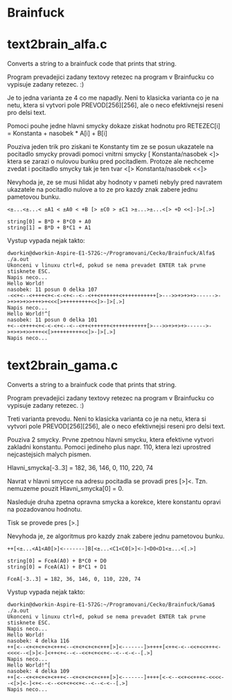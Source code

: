 # Brainfuck
text2brain_alfa.c
=================
Converts a string to a brainfuck code that prints that string.  

Program prevadejici zadany textovy retezec na program v Brainfucku co vypisuje zadany retezec. :)

Je to jedna varianta ze 4 co me napadly. Neni to klasicka varianta co je na netu, ktera si vytvori pole PREVOD[256][256], ale o neco efektivnejsi reseni pro delsi text.

Pomoci pouhe jedne hlavni smycky dokaze ziskat hodnotu pro RETEZEC[i] = Konstanta + nasobek * A[i] + B[i]

Pouziva jeden trik pro ziskani te Konstanty tim ze se posun ukazatele na pocitadlo smycky provadi pomoci vnitrni smycky [ Konstanta/nasobek <]> ktera se zarazi o nulovou bunku pred pocitadlem. Protoze ale nechceme zvedat i pocitadlo smycky tak je ten tvar <[> Konstanta/nasobek <<]>

Nevyhoda je, ze se musi hlidat aby hodnoty v pameti nebyly pred navratem ukazatele na pocitadlo nulove a to ze pro kazdy znak zabere jednu pametovou bunku.

    <±...<±...< ±A1 < ±A0 < +B [> ±C0 > ±C1 >±...>±...<[> +D <<]-]>[.>]

    string[0] = B*D + B*C0 + A0
    string[1] = B*D + B*C1 + A1

Vystup vypada nejak takto:

    dworkin@dworkin-Aspire-E1-572G:~/Programovani/Cecko/Brainfuck/Alfa$ ./a.out
    Ukonceni v linuxu ctrl+d, pokud se nema prevadet ENTER tak prvne stisknete ESC.
    Napis neco...
    Hello World!
    nasobek: 11 posun 0 delka 107
    -<<+<--<++++<+<-<-<+<--<--<++<++++++<+++++++++++[>--->>+>+>+>------>->+>+>+>>+++>+<<<[>+++++++++<<]>-]>[.>]
    Napis neco...
    Hello World!^[
    nasobek: 11 posun 0 delka 101
    +<--<++++<+<-<-<+<--<--<++<++++++<+++++++++++[>--->>+>+>+>------>->+>+>+>>+++<<[>+++++++++<<]>-]>[.>]
    Napis neco...


text2brain_gama.c
=================
Converts a string to a brainfuck code that prints that string.  

Program prevadejici zadany textovy retezec na program v Brainfucku co vypisuje zadany retezec. :)

Treti varianta prevodu. Neni to klasicka varianta co je na netu, ktera si vytvori pole PREVOD[256][256], ale o neco efektivnejsi reseni pro delsi text.

Pouziva 2 smycky. Prvne zpetnou hlavni smycku, ktera efektivne vytvori zakladni konstantu. Pomoci jedineho plus napr. 110, ktera lezi uprostred nejcastejsich malych pismen.

Hlavni_smycka[-3..3] = 182, 36, 146, 0, 110, 220, 74 

Navrat v hlavni smycce na adresu pocitadla se provadi pres [>]<. Tzn. nemuzeme pouzit Hlavni_smycka[0] = 0.

Nasleduje druha zpetna opravna smycka a korekce, ktere konstantu opravi na pozadovanou hodnotu. 

Tisk se provede pres [>.] 

Nevyhoda je, ze algoritmus pro kazdy znak zabere jednu pametovou bunku.

    ++[<±...<A1<A0[>]<-------]B[<±...<C1<C0[>]<-]<D0<D1<±...<[.>]
        
    string[0] = FceA(A0) + B*C0 + D0
    string[0] = FceA(A1) + B*C1 + D1
        
    FceA[-3..3] = 182, 36, 146, 0, 110, 220, 74
        
Vystup vypada nejak takto:

    dworkin@dworkin-Aspire-E1-572G:~/Programovani/Cecko/Brainfuck/Gama$ ./a.out
    Ukonceni v linuxu ctrl+d, pokud se nema prevadet ENTER tak prvne stisknete ESC.
    Napis neco...
    Hello World!
    nasobek: 4 delka 116
    ++[<--<+<+<+<+<+++<--<+<+<+<+<+++[>]<-------]>++++[<++<-<--<<+<<+++<-<<<<--<[>]<-]<++<+<--<--<<+<+<<+<--<--<-<--[.>]
    Napis neco...
    Hello World!^[
    nasobek: 4 delka 109
    ++[<--<+<+<+<+<+++<--<+<+<+<+<+++[>]<-------]++++[<-<--<<+<<+++<-<<<<--<[>]<-]<+<--<--<<+<+<<+<--<--<-<--[.>]
    Napis neco...
